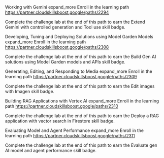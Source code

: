 Working with Gemini
expand_more
Enroll in the learning path
https://partner.cloudskillsboost.google/paths/2294

Complete the challenge lab at the end of this path to earn the Extend Gemini with controlled generation and Tool use skill badge.



 


Developing, Tuning and Deploying Solutions using Model Garden Models
expand_more
Enroll in the learning path
https://partner.cloudskillsboost.google/paths/2308

Complete the challenge lab at the end of this path to earn the Build Gen AI solutions using Model Garden models and APIs skill badge.



 


Generating, Editing, and Responding to Media
expand_more
Enroll in the learning path
https://partner.cloudskillsboost.google/paths/2309


Complete the challenge lab at the end of this path to earn the Edit images with Imagen skill badge.




Building RAG Applications with Vertex AI
expand_more
Enroll in the learning path
https://partner.cloudskillsboost.google/paths/2310


Complete the challenge lab at the end of this path to earn the Deploy a RAG application with vector search in Firestore skill badge.



 


Evaluating Model and Agent Performance
expand_more
Enroll in the learning path
https://partner.cloudskillsboost.google/paths/2311


Complete the challenge lab at the end of this path to earn the Evaluate gen AI model and agent performance skill badge.